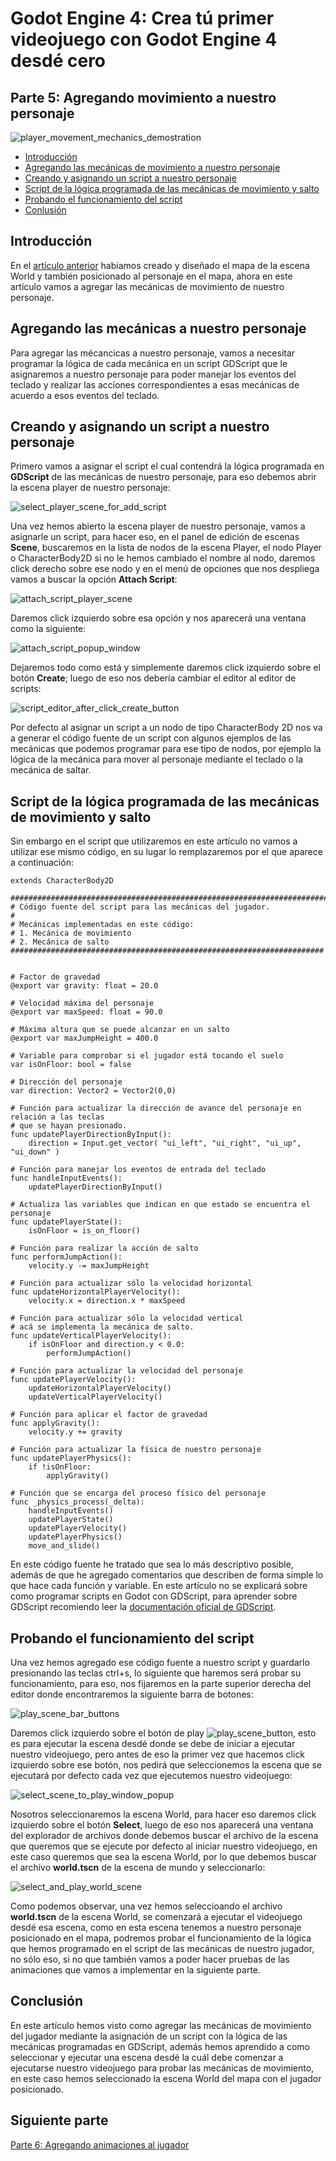# Godot Engine 4: Crea tú primer videojuego con Godot Engine 4 desdé cero
## Parte 5: Agregando movimiento a nuestro personaje

![player_movement_mechanics_demostration](resources/player_movement_mechanics_demostration.gif)

- [Introducción](#introducción)
- [Agregando las mecánicas de movimiento a nuestro personaje](#agregando-las-mecánicas-a-nuestro-personaje)
- [Creando y asignando un script a nuestro personaje](#creando-y-asignando-un-script-a-nuestro-personaje)
- [Script de la lógica programada de las mecánicas de movimiento y salto](#script-de-la-lógica-programada-de-las-mecánicas-de-movimiento-y-salto)
- [Probando el funcionamiento del script](#probando-el-funcionamiento-del-script)
- [Conlusión](#conclusión)

## Introducción
En el [artículo anterior](articulo_4_4_escena_mundo.md) habíamos creado y diseñado el mapa de la escena World y también posicionado al personaje en el mapa, ahora en este artículo vamos a agregar las mecánicas de movimiento de nuestro personaje.

## Agregando las mecánicas a nuestro personaje
Para agregar las mécancicas a nuestro personaje, vamos a necesitar programar la lógica de cada mecánica en un script GDScript que le asignaremos a nuestro personaje para poder manejar los eventos del teclado y realizar las acciones correspondientes a esas mecánicas de acuerdo a esos eventos del teclado.

## Creando y asignando un script a nuestro personaje

Primero vamos a asignar el script el cual contendrá la lógica programada en **GDScript** de las mecánicas de nuestro personaje, para eso debemos abrir la escena player de nuestro personaje:

![select_player_scene_for_add_script](resources/select_player_scene_for_add_script.png)

Una vez hemos abierto la escena player de nuestro personaje, vamos a asignarle un script, para hacer eso, en el panel de edición de escenas **Scene**, buscaremos en la lista de nodos de la escena Player, el nodo Player o CharacterBody2D si no le hemos cambiado el nombre al nodo, daremos click derecho sobre ese nodo y en el menú de opciones que nos despliega vamos a buscar la opción **Attach Script**:

![attach_script_player_scene](resources/attach_script_player_scene.png)

Daremos click izquierdo sobre esa opción y nos aparecerá una ventana como la siguiente:

![attach_script_popup_window](resources/attach_script_popup_window.png)

Dejaremos todo como está y simplemente daremos click izquierdo sobre el botón **Create**; luego de eso nos debería cambiar el editor al editor de scripts:

![script_editor_after_click_create_button](resources/script_editor_after_click_create_button.png)


Por defecto al asignar un script a un nodo de tipo CharacterBody 2D nos va a generar el código fuente de un script con algunos ejemplos de las mecánicas que podemos programar para ese tipo de nodos, por ejemplo la lógica de la mecánica para mover al personaje mediante el teclado o la mecánica de saltar. 

## Script de la lógica programada de las mecánicas de movimiento y salto

Sin embargo en el script que utilizaremos en este artículo no vamos a utilizar ese mismo código, en su lugar lo remplazaremos por el que aparece a continuación:

```gdscript
extends CharacterBody2D

#######################################################################
# Código fuente del script para las mecánicas del jugador.
#
# Mecánicas implementadas en este código:
# 1. Mecánica de movimiento
# 2. Mecánica de salto
######################################################################


# Factor de gravedad
@export var gravity: float = 20.0

# Velocidad máxima del personaje
@export var maxSpeed: float = 90.0

# Máxima altura que se puede alcanzar en un salto
@export var maxJumpHeight = 400.0

# Variable para comprobar si el jugador está tocando el suelo
var isOnFloor: bool = false

# Dirección del personaje
var direction: Vector2 = Vector2(0,0)

# Función para actualizar la dirección de avance del personaje en relación a las teclas
# que se hayan presionado.
func updatePlayerDirectionByInput():
	direction = Input.get_vector( "ui_left", "ui_right", "ui_up", "ui_down" )

# Función para manejar los eventos de entrada del teclado
func handleInputEvents():
	updatePlayerDirectionByInput()

# Actualiza las variables que indican en que estado se encuentra el personaje
func updatePlayerState():
	isOnFloor = is_on_floor()

# Función para realizar la acción de salto
func performJumpAction():
	velocity.y -= maxJumpHeight

# Función para actualizar sólo la velocidad horizontal
func updateHorizontalPlayerVelocity():
	velocity.x = direction.x * maxSpeed

# Función para actualizar sólo la velocidad vertical
# acá se implementa la mecánica de salto.
func updateVerticalPlayerVelocity():
	if isOnFloor and direction.y < 0.0:
		performJumpAction()

# Función para actualizar la velocidad del personaje
func updatePlayerVelocity():
	updateHorizontalPlayerVelocity()
	updateVerticalPlayerVelocity()

# Función para aplicar el factor de gravedad
func applyGravity():
	velocity.y += gravity

# Función para actualizar la física de nuestro personaje
func updatePlayerPhysics():
	if !isOnFloor:
		applyGravity()

# Función que se encarga del proceso físico del personaje
func _physics_process(_delta):
	handleInputEvents()
	updatePlayerState()
	updatePlayerVelocity()
	updatePlayerPhysics()
	move_and_slide()

```

En este código fuente he tratado que sea lo más descriptivo posible, además de que he agregado comentarios que describen de forma simple lo que hace cada función y variable. En este artículo no se explicará sobre como programar scripts en Godot con GDScript, para aprender sobre GDScript recomiendo leer la [documentación oficial de GDScript](https://docs.godotengine.org/es/stable/tutorials/scripting/gdscript/gdscript_basics.html).

## Probando el funcionamiento del script

Una vez hemos agregado ese código fuente a nuestro script y guardarlo presionando las teclas ctrl+s, lo siguiente que haremos será probar su funcionamiento, para eso, nos fijaremos en la parte superior derecha del editor donde encontraremos la siguiente barra de botones:

![play_scene_bar_buttons](resources/play_scene_bar_buttons.png)

Daremos click izquierdo sobre el botón de play ![play_scene_button](resources/play_scene_button.png), esto es para ejecutar la escena desdé donde se debe de iniciar a ejecutar nuestro videojuego, pero antes de eso la primer vez que hacemos click izquierdo sobre ese botón, nos pedirá que seleccionemos la escena que se ejecutará por defecto cada vez que ejecutemos nuestro videojuego:

![select_scene_to_play_window_popup](resources/select_scene_to_play_window_popup.png)

Nosotros seleccionaremos la escena World, para hacer eso daremos click izquierdo sobre el botón **Select**, luego de eso nos aparecerá una ventana del explorador de archivos donde debemos buscar el archivo de la escena que queremos que se ejecute por defecto al iniciar nuestro videojuego, en este caso queremos que sea la escena World, por lo que debemos buscar el archivo **world.tscn** de la escena de mundo y seleccionarlo:

![select_and_play_world_scene](resources/select_and_play_world_scene.gif)

Como podemos observar, una vez hemos seleccioando el archivo **world.tscn** de la escena World, se comenzará a ejecutar el videojuego desdé esa escena, como en esta escena tenemos a nuestro personaje posicionado en el mapa, podremos probar el funcionamiento de la lógica que hemos programado en el script de las mecánicas de nuestro jugador, no sólo eso, si no que también vamos a poder hacer pruebas de las animaciones que vamos a implementar en la siguiente parte.

## Conclusión

En este artículo hemos visto como agregar las mecánicas de movimiento del jugador mediante la asignación de un script con la lógica de las mecánicas programadas en GDScript, además hemos aprendido a como seleccionar y ejecutar una escena desdé la cuál debe comenzar a ejecutarse nuestro videojuego para probar las mecánicas de movimiento, en este caso hemos seleccionado la escena World del mapa con el jugador posicionado.

## Siguiente parte
[Parte 6: Agregando animaciones al jugador](articulo_4_6_agregando_animaciones.md)

